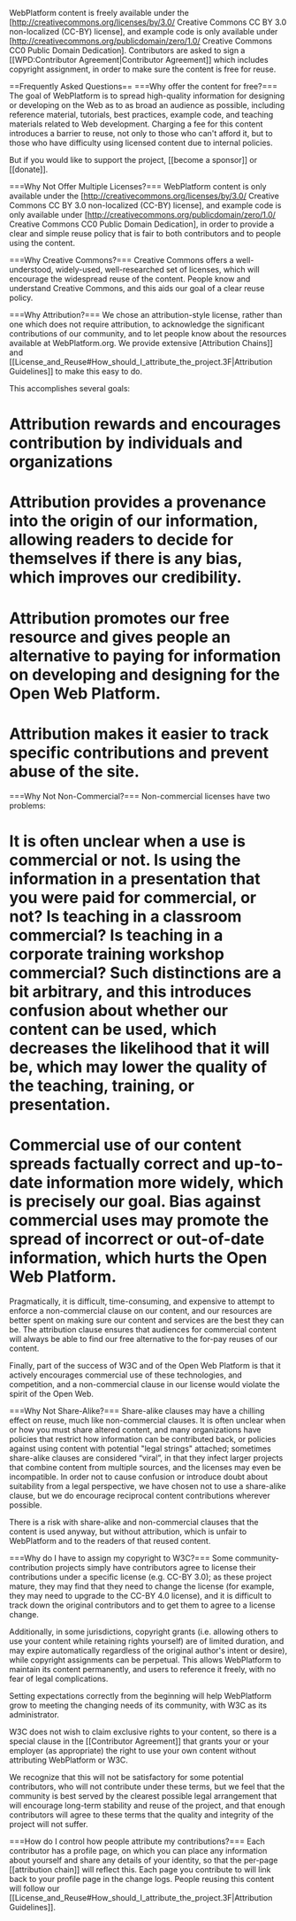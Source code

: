 WebPlatform content is freely available under the [http://creativecommons.org/licenses/by/3.0/ Creative Commons CC BY 3.0 non-localized (CC-BY) license], and example code is only available under [http://creativecommons.org/publicdomain/zero/1.0/ Creative Commons CC0 Public Domain Dedication].  Contributors are asked to sign a [[WPD:Contributor Agreement|Contributor Agreement]] which includes copyright assignment, in order to make sure the content is free for reuse.

==Frequently Asked Questions==
===Why offer the content for free?===
The goal of WebPlatform is to spread high-quality information for designing or developing on the Web as to as broad an audience as possible, including reference material, tutorials, best practices, example code, and teaching materials related to Web development. Charging a fee for this content introduces a barrier to reuse, not only to those who can't afford it, but to those who have difficulty using licensed content due to internal policies.

But if you would like to support the project, [[become a sponsor]] or [[donate]]. 

===Why Not Offer Multiple Licenses?===
WebPlatform content is only available under the [http://creativecommons.org/licenses/by/3.0/ Creative Commons CC BY 3.0 non-localized (CC-BY) license], and example code is only available under [http://creativecommons.org/publicdomain/zero/1.0/ Creative Commons CC0 Public Domain Dedication], in order to provide a clear and simple reuse policy that is fair to both contributors and to people using the content.

===Why Creative Commons?===
Creative Commons offers a well-understood, widely-used, well-researched set of licenses, which will encourage the widespread reuse of the content.  People know and understand Creative Commons, and this aids our goal of a clear reuse policy.

===Why Attribution?===
We chose an attribution-style license, rather than one which does not require attribution, to acknowledge the significant contributions of our community, and to let people know about the resources available at WebPlatform.org.  We provide extensive [Attribution Chains]] and [[License_and_Reuse#How_should_I_attribute_the_project.3F|Attribution Guidelines]] to make this easy to do.

This accomplishes several goals:
# Attribution rewards and encourages contribution by individuals and organizations
# Attribution provides a provenance into the origin of our information, allowing readers to decide for themselves if there is any bias, which improves our credibility.
# Attribution promotes our free resource and gives people an alternative to paying for information on developing and designing for the Open Web Platform.
# Attribution makes it easier to track specific contributions and prevent abuse of the site.

===Why Not Non-Commercial?===
Non-commercial licenses have two problems:
# It is often unclear when a use is commercial or not. Is using the information in a presentation that you were paid for commercial, or not? Is teaching in a classroom commercial? Is teaching in a corporate training workshop commercial? Such distinctions are a bit arbitrary, and this introduces confusion about whether our content can be used, which decreases the likelihood that it will be, which may lower the quality of the teaching, training, or presentation.
# Commercial use of our content spreads factually correct and up-to-date information more widely, which is precisely our goal. Bias against commercial uses may promote the spread of incorrect or out-of-date information, which hurts the Open Web Platform.

Pragmatically, it is difficult, time-consuming, and expensive to attempt to enforce a non-commercial clause on our content, and our resources are better spent on making sure our content and services are the best they can be. The attribution clause ensures that audiences for commercial content will always be able to find our free alternative to the for-pay reuses of our content.

Finally, part of the success of W3C and of the Open Web Platform is that it actively encourages commercial use of these technologies, and competition, and a non-commercial clause in our license would violate the spirit of the Open Web.

===Why Not Share-Alike?===
Share-alike clauses may have a chilling effect on reuse, much like non-commercial clauses.  It is often unclear when or how you must share altered content, and many organizations have policies that restrict how information can be contributed back, or policies against using content with potential "legal strings" attached; sometimes share-alike clauses are considered “viral”, in that they infect larger projects that combine content from multiple sources, and the licenses may even be incompatible.  In order not to cause confusion or introduce doubt about suitability from a legal perspective, we have chosen not to use a share-alike clause, but we do encourage reciprocal content contributions wherever possible.

There is a risk with share-alike and non-commercial clauses that the content is used anyway, but without attribution, which is unfair to WebPlatform and to the readers of that reused content.

===Why do I have to assign my copyright to W3C?===
Some community-contribution projects simply have contributors agree to license their contributions under a specific license (e.g. CC-BY 3.0); as these project mature, they may find that they need to change the license (for example, they may need to upgrade to the CC-BY 4.0 license), and it is difficult to track down the original contributors and to get them to agree to a license change.

Additionally, in some jurisdictions, copyright grants (i.e. allowing others to use your content while retaining rights yourself) are of limited duration, and may expire automatically regardless of the original author's intent or desire), while copyright assignments can be perpetual.  This allows WebPlatform to maintain its content permanently, and users to reference it freely, with no fear of legal complications.

Setting expectations correctly from the beginning will help WebPlatform grow to meeting the changing needs of its community, with W3C as its administrator. 

W3C does not wish to claim exclusive rights to your content, so there is a special clause in the [[Contributor Agreement]] that grants your or your employer (as appropriate) the right to use your own content without attributing WebPlatform or W3C.

We recognize that this will not be satisfactory for some potential contributors, who will not contribute under these terms, but we feel that the community is best served by the clearest possible legal arrangement that will encourage long-term stability and reuse of the project, and that enough contributors will agree to these terms that the quality and integrity of the project will not suffer.

===How do I control how people attribute my contributions?===
Each contributor has a profile page, on which you can place any information about yourself and share any details of your identity, so that the per-page [[attribution chain]] will reflect this.  Each page you contribute to will link back to your profile page in the change logs.  People reusing this content will follow our [[License_and_Reuse#How_should_I_attribute_the_project.3F|Attribution Guidelines]].